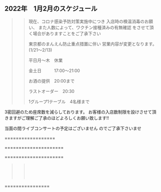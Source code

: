 ## 2022年　1月2月のスケジュール
 

>>
>> 現在、コロナ感染予防対策実施中につき
>> 入店時の検温消毒のお願い、
>> また人数によって、ワクチン接種済みの有無確認
>> をさせて頂く場合がありますことをご了承下さい
>>
>> 東京都のまんえん防止重点措置に伴い
>> 営業内容が変更となります。(1/21〜2/13)
>>
>> 平日月〜木　休業
>>
>> 金土日　　　17:00〜21:00
>>
>>
>>    お酒の提供　20:00まで
>>
>>    ラストオーダー　20:30
>>
>>    1グループ1テーブル　4名様まで
>>
>>      
>>

>>



3密回避のため座席数を減らしております。
お客様の入店数制限を設けさせて頂きますがご理解ご了承のほどよろしくお願い致します!!

>>
>>
>>

当面の間ライブコンサートの予定はございません
のでご了承下さいませ

>>
>>
>>




==================




>>
>>
>>
>>    
>>
>>
>>    
>>    

=====================
>>
>>
>>
>>
>>    
>>    


=====================
>>
>> <br/>
>>
>> 
>> 
>> <br/>
>>
>> 
>>
>>
>> <br/>
>>
>>
>> 
>>
>>  
>>
>>
>>


 ================

